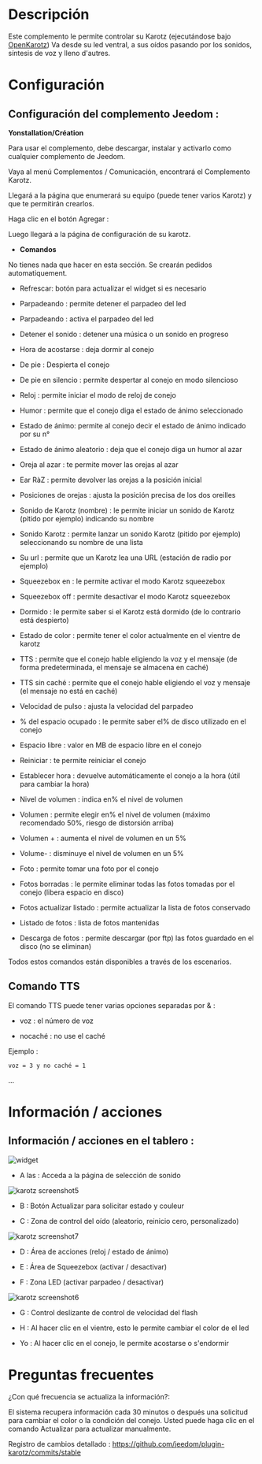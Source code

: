 Descripción 
===========

Este complemento le permite controlar su Karotz (ejecutándose bajo
[OpenKarotz](http://www.openkarotz.org/)) Va desde su led ventral, a
sus oídos pasando por los sonidos, síntesis de voz y lleno
d'autres.

Configuración 
=============

Configuración del complemento Jeedom : 
--------------------------------

**Yonstallation/Création**

Para usar el complemento, debe descargar, instalar y
activarlo como cualquier complemento de Jeedom.

Vaya al menú Complementos / Comunicación, encontrará el
Complemento Karotz.

Llegará a la página que enumerará su equipo (puede
tener varios Karotz) y que te permitirán crearlos.

Haga clic en el botón Agregar :

Luego llegará a la página de configuración de su karotz.

-   **Comandos**

No tienes nada que hacer en esta sección. Se crearán pedidos
automatiquement.

-   Refrescar: botón para actualizar el widget si es necesario

-   Parpadeando : permite detener el parpadeo del led

-   Parpadeando : activa el parpadeo del led

-   Detener el sonido : detener una música o un sonido en progreso

-   Hora de acostarse : deja dormir al conejo

-   De pie : Despierta el conejo

-   De pie en silencio : permite despertar al conejo en modo silencioso

-   Reloj : permite iniciar el modo de reloj de conejo

-   Humor : permite que el conejo diga el estado de ánimo seleccionado

-   Estado de ánimo: permite al conejo decir el estado de ánimo indicado por su
    n°

-   Estado de ánimo aleatorio : deja que el conejo diga un humor
    al azar

-   Oreja al azar : te permite mover las orejas
    al azar

-   Ear RàZ : permite devolver las orejas a la posición inicial

-   Posiciones de orejas : ajusta la posición precisa de los dos
    oreilles

-   Sonido de Karotz (nombre) : le permite iniciar un sonido de Karotz (pitido
    por ejemplo) indicando su nombre

-   Sonido Karotz : permite lanzar un sonido Karotz (pitido por ejemplo)
    seleccionando su nombre de una lista

-   Su url : permite que un Karotz lea una URL (estación de radio
    por ejemplo)

-   Squeezebox en : le permite activar el modo Karotz squeezebox

-   Squeezebox off : permite desactivar el modo Karotz squeezebox

-   Dormido : le permite saber si el Karotz está dormido (de lo contrario
    está despierto)

-   Estado de color : permite tener el color actualmente en el
    vientre de karotz

-   TTS : permite que el conejo hable eligiendo la voz y el
    mensaje (de forma predeterminada, el mensaje se almacena en caché)

-   TTS sin caché : permite que el conejo hable eligiendo el
    voz y mensaje (el mensaje no está en caché)

-   Velocidad de pulso : ajusta la velocidad del parpadeo

-   % del espacio ocupado : le permite saber el% de disco utilizado en
    el conejo

-   Espacio libre : valor en MB de espacio libre en el conejo

-   Reiniciar : te permite reiniciar el conejo

-   Establecer hora : devuelve automáticamente el conejo a
    la hora (útil para cambiar la hora)

-   Nivel de volumen : indica en% el nivel de volumen

-   Volumen : permite elegir en% el nivel de volumen (máximo recomendado
    50%, riesgo de distorsión arriba)

-   Volumen + : aumenta el nivel de volumen en un 5%

-   Volume- : disminuye el nivel de volumen en un 5%

-   Foto : permite tomar una foto por el conejo

-   Fotos borradas : le permite eliminar todas las fotos tomadas por el
    conejo (libera espacio en disco)

-   Fotos actualizar listado : permite actualizar la lista de fotos
    conservado

-   Listado de fotos : lista de fotos mantenidas

-   Descarga de fotos : permite descargar (por ftp) las fotos
    guardado en el disco (no se eliminan)

Todos estos comandos están disponibles a través de los escenarios.

Comando TTS 
------------

El comando TTS puede tener varias opciones separadas por & :

-   voz : el número de voz

-   nocaché : no use el caché

Ejemplo :

    voz = 3 y no caché = 1

...

Información / acciones 
========================

Información / acciones en el tablero : 
---------------------------------------

![widget](../images/widget.jpg)

-   A las : Acceda a la página de selección de sonido

![karotz screenshot5](../images/karotz_screenshot5.jpg)

-   B : Botón Actualizar para solicitar estado y
    couleur

-   C : Zona de control del oído (aleatorio, reinicio
    cero, personalizado)

![karotz screenshot7](../images/karotz_screenshot7.jpg)

-   D : Área de acciones (reloj / estado de ánimo)

-   E : Área de Squeezebox (activar / desactivar)

-   F : Zona LED (activar parpadeo / desactivar)

![karotz screenshot6](../images/karotz_screenshot6.jpg)

-   G : Control deslizante de control de velocidad del flash

-   H : Al hacer clic en el vientre, esto le permite cambiar el color de
    el led

-   Yo : Al hacer clic en el conejo, le permite acostarse o
    s'endormir

Preguntas frecuentes 
===

¿Con qué frecuencia se actualiza la información?:   

 El sistema recupera información cada 30 minutos o después
    una solicitud para cambiar el color o la condición del conejo. Usted puede
    haga clic en el comando Actualizar para actualizar manualmente.

Registro de cambios detallado :
<https://github.com/jeedom/plugin-karotz/commits/stable>
